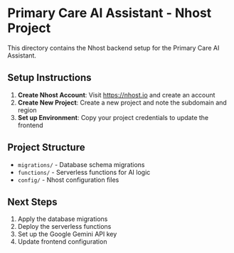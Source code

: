 # Primary Care AI Assistant - Nhost Project

This directory contains the Nhost backend setup for the Primary Care AI Assistant.

## Setup Instructions

1. **Create Nhost Account**: Visit https://nhost.io and create an account
2. **Create New Project**: Create a new project and note the subdomain and region
3. **Set up Environment**: Copy your project credentials to update the frontend

## Project Structure

- `migrations/` - Database schema migrations
- `functions/` - Serverless functions for AI logic
- `config/` - Nhost configuration files

## Next Steps

1. Apply the database migrations
2. Deploy the serverless functions
3. Set up the Google Gemini API key
4. Update frontend configuration
